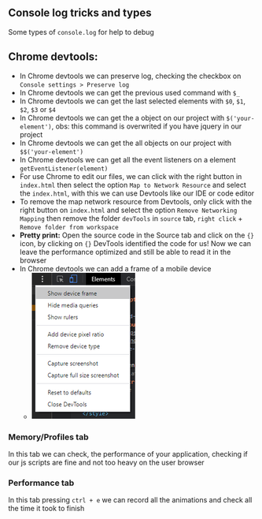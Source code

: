 ## Console log tricks and types

Some types of `console.log` for help to debug

## Chrome devtools:

- In Chrome devtools we can preserve log, checking the checkbox on `Console settings > Preserve log`
- In Chrome devtools we can get the previous used command with `$_`
- In Chrome devtools we can get the last selected elements with `$0`, `$1`, `$2`, `$3` or `$4`
- In Chrome devtools we can get the a object on our project with `$('your-element')`, obs: this command is overwrited if you have jquery in our project 
- In Chrome devtools we can get the all objects on our project with `$$('your-element')`
- In Chrome devtools we can get all the event listeners on a element `getEventListener(element)`
- For use Chrome to edit our files, we can click with the right button in `index.html` then select the option `Map to Network Resource` and select the `index.html`, with this we can use Devtools like our IDE or code editor
- To remove the map network resource from Devtools, only click with the right button on `index.html` and select the option `Remove Networking Mapping` then remove the folder `devTools` in `source` tab, `right click` + `Remove folder from workspace`
- **Pretty print:** Open the source code in the Source tab and click on the `{}` icon, by clicking on `{}` DevTools identified the code for us! Now we can leave the performance optimized and still be able to read it in the browser
- In Chrome devtools we can add a frame of a mobile device
  - ![](./images/show-device-frame.png)  

### Memory/Profiles tab

In this tab we can check, the performance of your application, checking if our js scripts are fine and not too heavy on the user browser

### Performance tab

In this tab pressing `ctrl + e` we can record all the animations and check all the time it took to finish

